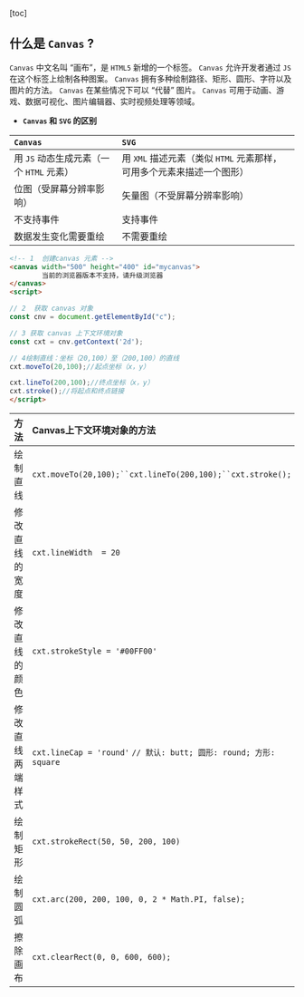 [toc]

## 什么是 `Canvas` ?
`Canvas` 中文名叫 “画布”，是 `HTML5` 新增的一个标签。
`Canvas` 允许开发者通过 `JS` 在这个标签上绘制各种图案。
`Canvas` 拥有多种绘制路径、矩形、圆形、字符以及图片的方法。
`Canvas` 在某些情况下可以 “代替” 图片。
`Canvas` 可用于动画、游戏、数据可视化、图片编辑器、实时视频处理等领域。

- **`Canvas` 和 `SVG` 的区别**

|  `Canvas`	     |   `SVG`     |
| :-------   | :-------- |
|  用 `JS` 动态生成元素（一个 `HTML` 元素）	 |  用 `XML` 描述元素（类似 `HTML` 元素那样，可用多个元素来描述一个图形）     |
|  位图（受屏幕分辨率影响）	         |  矢量图（不受屏幕分辨率影响）     |
|  不支持事件	                   |        支持事件          |                   
|  数据发生变化需要重绘	            |   不需要重绘      |

```html
<!-- 1  创建canvas 元素 -->
<canvas width="500" height="400" id="mycanvas">
        当前的浏览器版本不支持，请升级浏览器
</canvas>
<script>

// 2  获取 canvas 对象
const cnv = document.getElementById("c");

// 3 获取 canvas 上下文环境对象
const cxt = cnv.getContext('2d');

// 4绘制直线：坐标（20,100）至（200,100）的直线
cxt.moveTo(20,100);//起点坐标（x，y）

cxt.lineTo(200,100);//终点坐标（x，y）
cxt.stroke();//将起点和终点链接
</script>
```
|  方法	     |  Canvas上下文环境对象的方法   |
| :-------   | :-------- |
|  绘制直线	       |  `cxt.moveTo(20,100);``cxt.lineTo(200,100);``cxt.stroke();`    |
|  修改直线的宽度	       |  `cxt.lineWidth  = 20`    |
|  修改直线的颜色	       |  `cxt.strokeStyle = '#00FF00'`    |
|  修改直线两端样式	       |  `cxt.lineCap = 'round'` `// 默认: butt; 圆形: round; 方形: square`   |
|  绘制矩形        |  `cxt.strokeRect(50, 50, 200, 100)`    |
|  绘制圆弧        |  `cxt.arc(200, 200, 100, 0, 2 * Math.PI, false);`    |                   
|  擦除画布        |  `cxt.clearRect(0, 0, 600, 600);`    |
